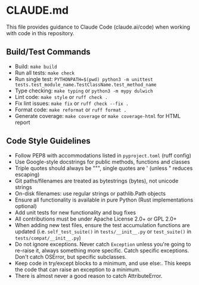 # CLAUDE.md

This file provides guidance to Claude Code (claude.ai/code) when working with code in this repository.

## Build/Test Commands
- Build: `make build`
- Run all tests: `make check`
- Run single test: `PYTHONPATH=$(pwd) python3 -m unittest tests.test_module_name.TestClassName.test_method_name`
- Type checking: `make typing` or `python3 -m mypy dulwich`
- Lint code: `make style` or `ruff check .`
- Fix lint issues: `make fix` or `ruff check --fix .`
- Format code: `make reformat` or `ruff format .`
- Generate coverage: `make coverage` or `make coverage-html` for HTML report

## Code Style Guidelines
- Follow PEP8 with accommodations listed in `pyproject.toml` (ruff config)
- Use Google-style docstrings for public methods, functions and classes
- Triple quotes should always be """, single quotes are ' (unless " reduces escaping)
- Git paths/filenames are treated as bytestrings (bytes), not unicode strings
- On-disk filenames: use regular strings or pathlib.Path objects
- Ensure all functionality is available in pure Python (Rust implementations optional)
- Add unit tests for new functionality and bug fixes
- All contributions must be under Apache License 2.0+ or GPL 2.0+
- When adding new test files, ensure the test accumulation functions are updated
  (i.e. ``self_test_suite()`` in `tests/__init__.py` or ``test_suite()`` in `tests/compat/__init__.py`)
- Do not ignore exceptions. Never catch ``Exception`` unless you're going to
  re-raise it, always something more specific. Catch specific exceptions. Don't catch OSError, but specific subclasses.
- Keep code in try/except blocks to a minimum, and use else:. This keeps the code that can raise an exception
  to a minimum.
- There is almost never a good reason to catch AttributeError.

